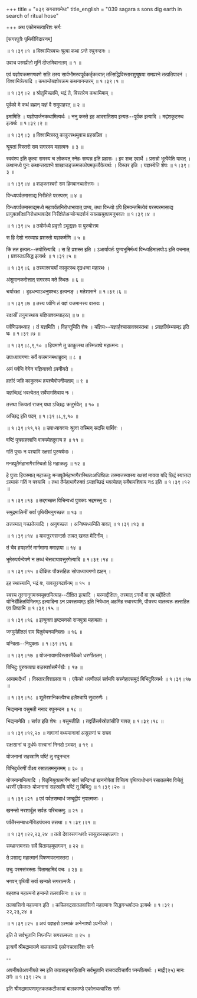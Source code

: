 +++
title = "०३९ सगराश्वमेधः"
title_english = "039 sagara s sons dig earth in search of ritual hose"

+++
अथ एकोनचत्वारिंशः सर्गः  

\[सगरपुत्रैः पृथिवीविदारणम्\]  

 ॥ १।३९।१ ॥ विश्वामित्रवचः श्रुत्वा कथा ऽन्ते रघुनन्दनः ।  

उवाच परमप्रीतो मुनिं दीप्तमिवानलम्  ॥  १  ॥   

एवं यज्ञोपक्रमणश्रवणे सति तस्य सार्वभौमस्वपूर्वकर्तृकत्वात् तत्सिद्धिविस्तारशुश्रूषया रामप्रश्ने तत्प्रतिपादनं । विश्वामित्रेत्यादि । कथान्तेयज्ञोपक्रम कथनानन्तरम् ॥ १।३९।१ ॥   

 ॥ १।३९।२ ॥ श्रोतुमिच्छामि, भद्रं ते, विस्तरेण कथामिमाम् ।  

पूर्वको मे कथं ब्रह्मन् यज्ञं वै समुपाहरत्  ॥  २  ॥   

इमामिति । यज्ञोपार्जनकथामित्यर्थः । ननु कस्ते इह आदरातिशय इत्यतः--पूर्वक इत्यादि । मद्वंशकूटस्थ इत्यर्थः ॥ १।३९।२ ॥   

 ॥ १।३९।३ ॥ विश्वामित्रस्तु काकुत्स्थमुवाच प्रहसन्निव ।  

श्रूयतां विस्तरो राम सगरस्य महात्मनः  ॥  ३  ॥   

स्ववंश्य इति कृत्वा रामस्य च लोकवत् स्नेहः सम्पन्न इति प्रहासः । इव शब्द एवार्थे । प्रसन्नो भूत्वैवेति यावत् । कथामध्ये पुनः कथान्तरप्रश्ने शाखाचङ्क्रमजकोपमकृत्वैवेत्यर्थः । विस्तर इति । यज्ञस्येति शेषः ॥ १।३९।३ ॥   

 ॥ १।३९।४ ॥ शङ्करश्वरो राम हिमवानचलोत्तमः ।  

विन्ध्यपर्वतमासाद्य निरीक्षेते परस्परम्  ॥  ४  ॥   

विन्ध्यपर्वतमासाद्यमध्ये महापर्वतनिरोधाभावात् प्राप्य, तथा विन्ध्यो ऽपि हिमवन्तमित्येवं परस्परमासाद्य प्रागुक्तवीक्षानिरोधाभावादेव निरीक्षेतेअन्योन्यदर्शनं सख्यप्रयुक्तमनुभवतः ॥ १।३९।४ ॥   

 ॥ १।३९।५ ॥ तयोर्मध्ये प्रवृत्तो ऽभूद्यज्ञः स पुरुषोत्तम  

स हि देशो नरव्याघ्र प्रशस्तो यज्ञकर्मणि  ॥  ५  ॥   

किं तत इत्यतः--तयोरित्यादि । स हि प्रशस्त इति । ऽआर्यावर्तः पुण्यभूमिर्मध्यं विन्ध्यहिमालयोःऽ इति वचनात् । प्रशस्तःप्रसिद्ध इत्यर्थः ॥ १।३९।५ ॥   

 ॥ १।३९।६ ॥ तस्याश्वचर्यां काकुत्स्थ दृढधन्वा महारथः ।  

अंशुमानकरोत्तात् सगरस्य मते स्थितः  ॥  ६  ॥   

चर्यारक्षा । दृढधन्वाऽधनुषश्चऽ इत्यनङ् । मतेशासने ॥ १।३९।६ ॥   

 ॥ १।३९।७ ॥ तस्य पर्वणि तं यज्ञं यजमानस्य वासवः ।  

राक्षसीं तनुमास्थाय यज्ञियाश्वमपाहरत्  ॥  ७  ॥   

पर्वणिउवथ्याह । तं यज्ञमिति । विहन्तुमिति शेषः । यज्ञियः--यज्ञार्हश्चासावश्वस्तथा । ऽयज्ञत्विंम्भ्याम्ऽ इति घः ॥ १।३९।७ ॥   

 ॥ १।३९।८,९,१० ॥ हियमाणे तु काकुत्स्थ तस्मिन्नश्वे महात्मनः ।  

उपाध्यायगणाः सर्वे यजमानमथाब्रुवन्  ॥  ८  ॥   

अयं पर्वणि वेगेन यज्ञियाश्वो ऽपनीयते ।  

हर्तारं जहि काकुत्स्थ हयश्चैवोपनीयताम्  ॥  ९  ॥   

यज्ञच्छिद्रं भवत्येतत् सर्वेषामशिवाय नः ।  

तत्तथा क्रियतां राजन् यथा ऽच्छिद्रः क्रतुर्भवेत्  ॥  १०  ॥   

अच्छिद्र इति पदम् ॥ १।३९।८,९,१० ॥   

 ॥ १।३९।११,१२ ॥ उपाध्यायवचः श्रुत्वा तस्मिन् सदसि पार्थिवः ।  

षष्टिं पुत्रसहस्राणि वाक्यमेतदुवाच ह  ॥  ११  ॥   

गतिं पुत्राः न पश्यामि रक्षसां पुरुषर्षभाः ।  

मन्त्रपूतैर्महाभागैरास्थितो हि महाक्रतुः  ॥  १२  ॥   

हे पुत्राः हियस्मात् महाक्रतुः मन्त्रपूतैर्महाभागैरास्थितःअधिष्ठितः तस्मात्तस्यास्य रक्षसां मायया यदि छिद्रं स्यात्तदा ऽस्माकं गतिं न पश्यामि । तथा तैर्महाभागैरुक्तं ऽयज्ञच्छिद्रं भवत्येतत् सर्वेषामशिवाय नःऽ इति ॥ १।३९।१२ ॥   

 ॥ १।३९।१३ ॥ तद्गच्छत विचिन्वध्वं पुत्रकाः भद्रमस्तु वः ।  

समुद्रमालिनीं सर्वां पृथिवीमनुगच्छत  ॥  १३  ॥   

तत्तस्मात् गच्छतेत्यादि । अनुगच्छत । अन्विष्यध्यमिति यावत् ॥ १।३९।१३ ॥   

 ॥ १।३९।१४ ॥ यावत्तुरगसन्दर्शः तावत् खनत मेदिनीम् ।  

तं चैव हयहर्तारं मार्गमाणा ममाज्ञया  ॥  १४  ॥   

भूमेरुपर्यन्वेषणे न लब्धं चेत्तदायावत्तुरगेत्यादि ॥ १।३९।१४ ॥   

 ॥ १।३९।१५ ॥ दीक्षितः पौत्रसहितः सोपाध्यायगणो ह्यहम् ।  

इह स्थास्यामि, भद्रं वः, यावत्तुरगदर्शनम्  ॥  १५  ॥   

स्वस्य तुरगानुगमनमयुक्तमित्याह--दीक्षित इत्यादि । यस्माद्दीक्षितः, तस्मात् ऽगर्भो वा एष यद्दीक्षितो योनिर्दीक्षितविमितम्ऽ इत्यादिना ऽन प्रवस्तव्यम्ऽ इति निषेधात् अहमिह स्थास्यामि, पौत्रस्य बालत्वतः तत्सहित एव तिष्ठामि ॥ १।३९।१५ ॥   

 ॥ १।३९।१६ ॥ इत्युक्ता हृष्टमनसो राजपुत्रा महाबलाः ।  

जग्मुर्महीतलं राम पितुर्वचनयन्त्रिताः  ॥  १६  ॥   

यन्त्रिताः--नियुक्ताः ॥ १।३९।१६ ॥   

 ॥ १।३९।१७ ॥ योजनायामविस्तारमैकैको धरणीतलम् ।  

बिभिदुः पुरुषव्याघ्र वज्रस्पर्शसमैर्नखैः  ॥  १७  ॥   

आयामःदैर्ध्यं । विस्तारःविशालता च । एकैको धरणीतलं सर्वमपि सस्नेहात्समुदं बिभिदुरित्यर्थः ॥ १।३९।१७ ॥   

 ॥ १।३९।१८ ॥ शूलैरशनिकल्पैश्च हलैश्चापि सुदारुणैः ।  

भिद्यमाना वसुमती ननाद रघुनन्दन  ॥  १८  ॥   

भिद्यमानेति । सर्वत इति शेषः । वसुमतीति । तद्वर्तिसर्वस्रोतांसीति यावत् ॥ १।३९।१८ ॥   

 ॥ १।३९।१९,२० ॥ नागानां वध्यमानानां असुराणां च राघव  

राक्षसानां च दुर्धर्षः सत्त्वानां निनदो ऽभवत्  ॥  १९  ॥   

योजनानां सहस्राणि षष्टिं तु रघुनन्दन  

बिभिदुर्धरणीं वीक्ष्य रसातलमनुत्तमम्  ॥  २०  ॥   

योजनानामित्यादि । पितृनियुक्तमार्गेण सर्वां सन्दिग्धां खननोपेतां विचित्य पृथिव्यधोभागं रसातलमेव विचेतुं धरणीं एकैकतः योजनानां सहस्राणि षष्टिं तु बिभिदुः ॥ १।३९।२० ॥   

 ॥ १।३९।२१ ॥ एवं पर्वतसम्बाधं जम्बूद्वीपं नृपात्मजाः ।  

खनन्तो नरशार्दूल सर्वतः परिचक्रमुः  ॥  २१  ॥   

पर्वतैस्सम्बाधःनैबिड्यंयस्य तत्तथा ॥ १।३९।२१ ॥   

 ॥ १।३९।२२,२३,२४ ॥ ततो देवास्सगन्धर्वाः सासुरास्सहपन्नगाः ।  

सम्भ्रान्तमनसः सर्वे पितामहमुपागमन्  ॥  २२  ॥   

ते प्रसाद्य महात्मानं विषण्णवदनास्तदा ।  

उचुः परमसंत्रस्ताः पितामहमिदं वचः  ॥  २३  ॥   

भगवन् पृथिवी सर्वा खन्यते सगरात्मजैः ।  

बहवश्च महात्मनो हन्यन्ते तलवासिनः  ॥  २४  ॥   

तलवासिनो महात्मान इति । कपिलवद्रसातलवासिनो महात्मानः सिद्धगन्धर्वादयः इत्यर्थः ॥ १।३९।२२,२३,२४ ॥   

 ॥ १।३९।२५ ॥ अयं यज्ञहरो ऽस्माकं अनेनाश्वो ऽपनीयते ।  

इति ते सर्वभूतानि निघ्नन्ति सगरात्मजाः  ॥  २५  ॥   

इत्यार्षे श्रीमद्रामायणे बालकाण्डे एकोनचत्वारिंशः सर्गः  

--  

अपनीयतेअपनीयते स्म इति तत्प्रसङ्गरहितानि सर्वभूतानि राजवदविचार्यैव घ्नन्तीत्यर्थः । माद्री(२५) मानः तर्गः ॥ १।३९।२५ ॥   

इति श्रीमद्रामायणामृतकतकटीकायां बालकाण्डे एकोनचत्वारिंशः सर्गः  

  

